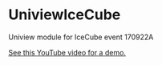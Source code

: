 # UniviewIceCube

Uniview module for IceCube event 170922A

[See this YouTube video for a demo.](https://youtu.be/F89n_cQUsxo)
